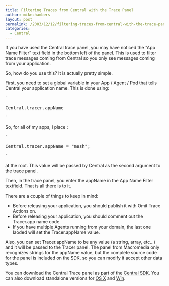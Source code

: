```yaml
---
title: Filtering Traces from Central with the Trace Panel
author: mikechambers
layout: post
permalink: /2003/12/12/filtering-traces-from-central-with-the-trace-panel/
categories:
  - Central
---
```



If you have used the Central trace panel, you may have noticed the &#8220;App Name Filter&#8221; text field in the bottom left of the panel. This is used to filter trace messages coming from Central so you only see messages coming from your application.

So, how do you use this? It is actually pretty simple.

<!--more-->

First, you need to set a global variable in your App / Agent / Pod that tells Central your application name. This is done using:

`
<pre>Central.tracer.appName</pre>
<p>`

So, for all of my apps, I place :

`
<pre>Central.tracer.appName = "mesh";</pre>
<p>`

at the root. This value will be passed by Central as the second argument to the trace panel.

Then, in the trace panel, you enter the appName in the App Name Filter textfield. That is all there is to it.

There are a couple of things to keep in mind:

*   Before releasing your application, you should publish it with Omit Trace Actions on.
*   Before releasing your application, you should comment out the Tracer.app name code.
*   If you have multiple Agents running from your domain, the last one laoded will set the Tracer.appName value.

Also, you can set Tracer.appName to be any value (a string, array, etc...) and it will be passed to the Tracer panel. The panel from Macromedia only recognizes strings for the appName value, but the complete source code for the panel is included on the SDK, so you can modify it accept other data types.

You can download the Central Trace panel as part of the [Central SDK][1]. You can also download standalone versions for [OS X][2] and [Win][3].

 [1]: http://www.macromedia.com/go/central_sdk
 [2]: /mesh/archives/003967.cfm
 [3]: /mesh/archives/003850.cfm